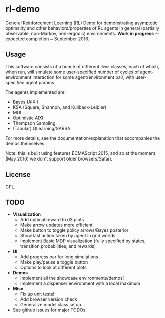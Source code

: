 # rl-demo
General Reinforcement Learning (RL) Demo for demonstrating asymptotic optimality and other behaviors/properties of RL agents in general (partially observable, non-Markov, non-ergodic) environments. **Work in progress** -- expected completion ~ September 2016.
## Usage
This software consists of a bunch of different `demo` classes, each of which, when run, will simulate some user-specified number of cycles of agent-environment interaction for some agent/environment pair, with user-specified agent params.

The agents implemented are:
- Bayes (AIXI)
- KSA (Square, Shannon, and Kullback-Leibler)
- MDL
- Optimistic AIXI
- Thompson Sampling
- (Tabular) QLearning/SARSA

For more details, see the documentation/explanation that accompanies the demos themselves.

Note: this is built using features ECMAScript 2015, and so at the moment (May 2016) we don't support older browsers/Safari.

## License
GPL.

## TODO
- **Visualization**
    - Add optimal reward to d3 plots
    - Make arrow updates more efficient
	- Make button to toggle policy arrows/Bayes posterior
	- Show last action taken by agent in grid worlds
	- Implement Basic MDP visualization (fully specified by states, transition probabilities, and rewards)
- **UI**
    - Add progress bar for long simulations
    - Make play/pause a toggle button
	- Options to look at different plots
- **Demos**
    - Implement all the showcase environments/demos!
	- Implement a dispenser environment with a local maximum
- **Misc**
    - Fix up unit tests!
	- Add browser version check
	- Generalize model class setup.
- See github issues for major TODOs.

